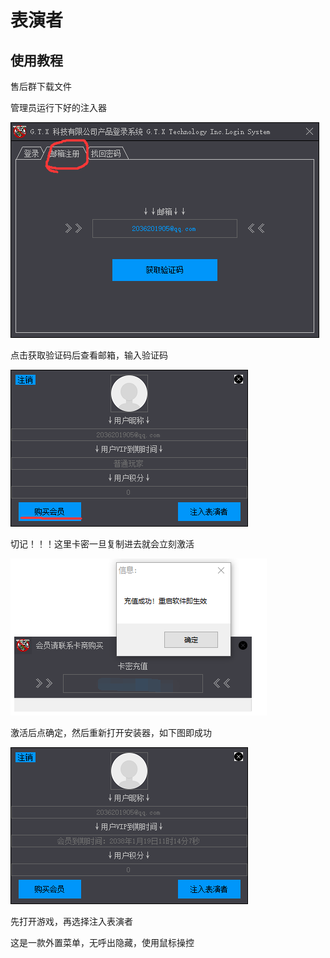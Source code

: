 # 表演者

## 使用教程
售后群下载文件

管理员运行下好的注入器

![](<../.gitbook/assets/image (66).png>)

点击获取验证码后查看邮箱，输入验证码

![](<../.gitbook/assets/image (147).png>)

切记！！！这里卡密一旦复制进去就会立刻激活

![](<../.gitbook/assets/image (47).png>)

激活后点确定，然后重新打开安装器，如下图即成功

![](<../.gitbook/assets/image (6).png>)

先打开游戏，再选择注入表演者

这是一款外置菜单，无呼出隐藏，使用鼠标操控
